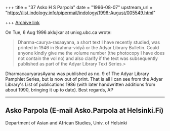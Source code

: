 +++
title = "37 Asko H S Parpola"
date = "1996-08-07"
upstream_url = "https://list.indology.info/pipermail/indology/1996-August/005549.html"

+++
[Archive link](https://list.indology.info/pipermail/indology/1996-August/005549.html)





On Tue, 6 Aug 1996 aklujkar at unixg.ubc.ca wrote:

> Dharma-caurya-rasaayana, a short text I have recently studied, was printed
> in 1946 in Brahma-vidyå or the Adyar Library Bulletin. Could anyone kindly
> give me the volume number (the photocopy I have does not contain the vol
> no) and also clarify if the text was subsequently published as part of the
> Adyar Library Text Series.> 

DharmacauryarasAyana was published as no. 9 of The Adyar Library Pamphlet 
Series, but is now out of print. That is all I can see from the Adyar 
Library's List of publications 1986 (with later handwritten additions 
from about 1990, bringing it up to date). Best regards, AP

---

Asko Parpola  (E-mail Asko.Parpola at Helsinki.Fi)
----------------------------------------------------------
Department of Asian and African Studies, Univ. of Helsinki






